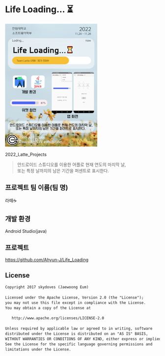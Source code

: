 # Life Loading... ⏳
<div>
<img src=판넬(수정).png width=300 height=400>  
</div>

2022_Latte_Projects 
> 안드로이드 스튜디오를 이용한 어플로 현재 연도의 마지막 날,   
또는 특정 날까지의 남은 기간을 퍼센트로 표시한다. 

## 프로젝트 팀 이름(팀 명)  
 라떼☕
 <!-- The AND -->

## 개발 환경
 Android Studio(java)
 
## 프로젝트
  https://github.com/Ahyun-J/Life_Loading

<!-- ## 계획
|    | 계획 일정 |
| -- |----------- |
|📱| 어플 |
| ☑️ | 첫 Main화면 틀 |
| ☑️ | 날짜, 퍼센트 계산 |
| ☑️ | 퍼센트 화면에 표시 |
| ☑️ | 로딩바 디자인 변경 |
| ☑️ | 어플 아이콘 디자인 변경 |
| ☑️ | +) Sub화면 틀 |
| ☑️ | +) 특정 날을 입력받는 기능 | 
| ⚠ | +) 특정 날을 선택해 퍼센트를 변경하는 기능 | 
| ❌ | +) 퍼센트 표시 여부 옵션 변경 추가 | 
| ❌ | +) 여러 디데이 설정, 위젯에서 보일 디데이 선택 |
|📱| 위젯 |
| ⏳ | 위젯 자료 탐색 |
| ⏳ | 위젯 디자인 안드로이드 스튜디오로 설정하는 방법 탐색 |
| ☑️ | 테스트 위젯 따라 만들어보기(다른 빈 프로젝트) |
| ☑️ | 프로젝트에 위젯 만들어보기 |
| ❌ | 위젯 디자인 탐색(혹은 디자인) |
| ❌ | 위젯 크기 결정 및 디자인 결정 |
| ❌ | 위젯 디자인 업데이트 설정 |
| ❔ | +) 안드로이드 최신 버젼 위젯과 이전 버젼 위젯 만들기 |
  
## 미완성
| ⚠ |    |
| -- |----------- |
|📱| 어플 |
|  | 변경 내용을 앱을 종료하고 나서도 유지 |
|  | 뒤로가기 클릭시 이전에 지나온 화면들이 나오지 않게 |
|  |  |
|📱| 위젯 |
|  | 어플에서 색상을 변경했을 때 위젯 색상도 변경 |
|  | 어플에서 날짜을 변경했을 때 위젯 퍼센트도 변경 |
|  | 위젯 클릭시 어플로 이동 |

### 위젯 
 참고할 것  
 https://developer.android.com/guide/topics/appwidgets?hl=ko  
 https://github.com/MackHartley/RoundedProgressBar  
 https://android-arsenal.com/details/1/7835  
 https://developer.android.com/about/versions/13/features?hl=ko 
android ui psd template
http://materialdesignblog.com/top-10-free-material-design-psd-templates-and-ui-kits/
https://sungbin.land/%EC%95%88%EB%93%9C%EB%A1%9C%EC%9D%B4%EB%93%9C12%EC%9D%98-%EC%83%88%EB%A1%9C%EC%9A%B4-%EB%94%94%EC%9E%90%EC%9D%B8-%EC%8B%9C%EC%8A%A4%ED%85%9C-material-you-b0c4714fa6ed

 
 ### 어려운 점
  위젯 디자인을 다르게 변경하는 방법  
  안드로이드 버젼에 따른 위젯을 설정하는 방법   -->
  
## License
```xml
Copyright 2017 skydoves (Jaewoong Eum)

Licensed under the Apache License, Version 2.0 (the "License");
you may not use this file except in compliance with the License.
You may obtain a copy of the License at

   http://www.apache.org/licenses/LICENSE-2.0

Unless required by applicable law or agreed to in writing, software
distributed under the License is distributed on an "AS IS" BASIS,
WITHOUT WARRANTIES OR CONDITIONS OF ANY KIND, either express or implied.
See the License for the specific language governing permissions and
limitations under the License.
```
